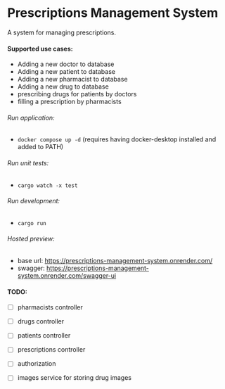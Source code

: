 # Prescriptions Management System

A system for managing prescriptions.

#### Supported use cases:
- Adding a new doctor to database
- Adding a new patient to database
- Adding a new pharmacist to database
- Adding a new drug to database
- prescribing drugs for patients by doctors
- filling a prescription by pharmacists

###### Run application:
- `docker compose up -d` (requires having docker-desktop installed and added to PATH)

###### Run unit tests:
- `cargo watch -x test`

###### Run development:
- `cargo run`

###### Hosted preview:
- base url: https://prescriptions-management-system.onrender.com/
- swagger: https://prescriptions-management-system.onrender.com/swagger-ui

#### TODO:
- [ ] pharmacists controller
- [ ] drugs controller
- [ ] patients controller
- [ ] prescriptions controller
- [ ] authorization
- [ ] images service for storing drug images


